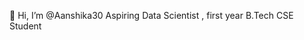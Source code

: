   👋 Hi, I’m @Aanshika30
Aspiring Data Scientist , first year B.Tech CSE Student
<!--
Aanshika30/Aanshika30 is a ✨ special ✨ repository because its `README.md` (this file) appears on your GitHub profile.
You can click the Preview link to take a look at your changes.
--->
